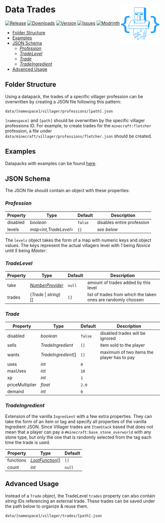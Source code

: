 [ISSUES]: https://github.com/PssbleTrngle/DataTrades/issues

[DOWNLOAD]: https://www.curseforge.com/minecraft/mc-mods/data-trades/files

[CURSEFORGE]: https://www.curseforge.com/minecraft/mc-mods/data-trades

[MODRINTH]: https://modrinth.com/mod/data-trades

# Data Trades <!-- modrinth_exclude.start --> <img src="https://raw.githubusercontent.com/PssbleTrngle/DataTrades/1.19/common/src/main/resources/assets/data_trades/icon.svg" align="right" height="128" />

[![Release](https://img.shields.io/github/v/release/PssbleTrngle/DataTrades?label=Version&sort=semver)][DOWNLOAD]
[![Downloads](https://cf.way2muchnoise.eu/full_890866_downloads.svg)][CURSEFORGE]
[![Version](https://cf.way2muchnoise.eu/versions/890866.svg)][DOWNLOAD]
[![Issues](https://img.shields.io/github/issues/PssbleTrngle/DataTrades?label=Issues)][ISSUES]
[![Modrinth](https://img.shields.io/modrinth/dt/nm1MuVrD?color=green&logo=modrinth&logoColor=green)][MODRINTH]

* [Folder Structure](#folder-structure)
* [Examples](#examples)
* [JSON Schema](#json-schema)
    + [*Profession*](#profession)
    + [*TradeLevel*](#tradelevel)
    + [*Trade*](#trade)
    + [*TradeIngredient*](#tradeingredient)
* [Advanced Usage](#advanced-usage)

<!-- modrinth_exclude.end -->

## Folder Structure

Using a datapack, the trades of a specific villager profession can be overwritten by creating a JSON file following this
pattern:

```
data/[namespace]/villager/professions/[path].json
```

`[namespace]` and `[path]` should be overwritten by the specific villager professions ID.
For example, to create trades for the `minecraft:fletcher` profession,
a file under `data/minecraft/villager/professions/fletcher.json` should be created.

## Examples

Datapacks with examples can be found [here](https://github.com/PssbleTrngle/DataTrades/tree/1.19/datapacks).

## JSON Schema

The JSON file should contain an object with these properties:

### *Profession*

| Property | Type                  | Default | Description                |
|----------|-----------------------|---------|----------------------------|
| disabled | *boolean*             | `false` | disables entire profession |
| levels   | *map<int,TradeLevel>* | `{}`    | *see below*                |

The `levels` object takes the form of a map with numeric keys and object values.
The keys represent the actual villagers level with *1* being *Novice* until *5* being *Master*.

### *TradeLevel*

| Property | Type                                                                                  | Default | Description                                                   |
|----------|---------------------------------------------------------------------------------------|---------|---------------------------------------------------------------|
| take     | *[NumberProvider](https://minecraft.fandom.com/wiki/Configured_feature/int_provider)* | `null`  | amount of trades added by this level                          |
| trades   | (*Trade* \| *string*)[]                                                               | `[]`    | list of trades from which the taken ones are randomly choosen |

### *Trade*

| Property        | Type                | Default | Description                                |
|-----------------|---------------------|---------|--------------------------------------------|
| disabled        | *boolean*           | `false` | disabled trades will be ignored            |
| sells           | *TradeIngredient*   | `[]`    | item sold to the player                    |
| wants           | *TradeIngredient*[] | `[]`    | maximum of two items the player has to pay |
| uses            | *int*               | `0`     |                                            |
| maxUses         | *int*               | `10`    |                                            |
| xp              | *int*               | `1`     |                                            |
| priceMultiplier | *float*             | `2.0`   |                                            |
| demand          | *int*               | `0`     |                                            |

### *TradeIngredient*

Extension of the vanilla `Ingredient` with a few extra properties. 
They can take the form of an item or tag and specify all properties of the vanilla Ingredient JSON.
Since Villager trades are `ItemStack` based that does not mean that a player can pay a `#minecraft:base_stone_overworld` 
with any stone type, but only the one that is randomly selected from the tag each time the trade is used.

| Property  | Type                                                                | Default |
|-----------|---------------------------------------------------------------------|---------|
| functions | *[LootFunction](https://minecraft.fandom.com/wiki/Item_modifier)*[] | `[]`    |
| count     | *int*                                                               | `null`  |

## Advanced Usage

Instead of a `Trade` object, the TradeLevel `trades` property can also contain *string* IDs referencing an external
trade.
These trades can be saved under the path below to organize & reuse them.

```
data/[namespace]/villager/trades/[path].json
```